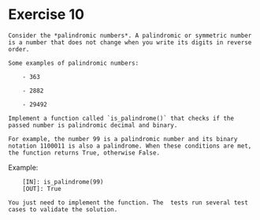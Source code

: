 # Exercise 10

    Consider the *palindromic numbers*. A palindromic or symmetric number is a number that does not change when you write its digits in reverse order.

    Some examples of palindromic numbers:

        - 363

        - 2882

        - 29492

    Implement a function called `is_palindrome()` that checks if the passed number is palindromic decimal and binary.

    For example, the number 99 is a palindromic number and its binary notation 1100011 is also a palindrome. When these conditions are met, the function returns True, otherwise False.


Example:

```
    [IN]: is_palindrome(99)
    [OUT]: True
```

    You just need to implement the function. The  tests run several test cases to validate the solution.


